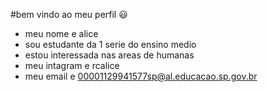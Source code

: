#bem vindo ao meu perfil 😃
- meu nome e alice
- sou estudante da 1 serie do ensino medio
- estou interessada nas areas de humanas
- meu intagram e rcalice
- meu email e 00001129941577sp@al.educacao.sp.gov.br
